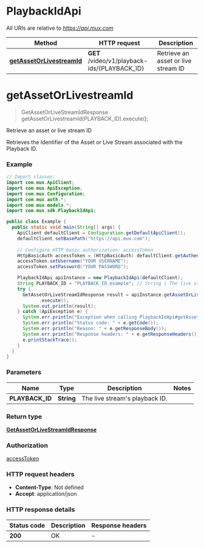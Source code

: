 # PlaybackIdApi

All URIs are relative to *https://api.mux.com*

Method | HTTP request | Description
------------- | ------------- | -------------
[**getAssetOrLivestreamId**](PlaybackIdApi.md#getAssetOrLivestreamId) | **GET** /video/v1/playback-ids/{PLAYBACK_ID} | Retrieve an asset or live stream ID


<a name="getAssetOrLivestreamId"></a>
# **getAssetOrLivestreamId**
> GetAssetOrLiveStreamIdResponse getAssetOrLivestreamId(PLAYBACK_ID).execute();

Retrieve an asset or live stream ID

Retrieves the Identifier of the Asset or Live Stream associated with the Playback ID.

### Example
```java
// Import classes:
import com.mux.ApiClient;
import com.mux.ApiException;
import com.mux.Configuration;
import com.mux.auth.*;
import com.mux.models.*;
import com.mux.sdk.PlaybackIdApi;

public class Example {
  public static void main(String[] args) {
    ApiClient defaultClient = Configuration.getDefaultApiClient();
    defaultClient.setBasePath("https://api.mux.com");
    
    // Configure HTTP basic authorization: accessToken
    HttpBasicAuth accessToken = (HttpBasicAuth) defaultClient.getAuthentication("accessToken");
    accessToken.setUsername("YOUR USERNAME");
    accessToken.setPassword("YOUR PASSWORD");

    PlaybackIdApi apiInstance = new PlaybackIdApi(defaultClient);
    String PLAYBACK_ID = "PLAYBACK_ID_example"; // String | The live stream's playback ID.
    try {
      GetAssetOrLiveStreamIdResponse result = apiInstance.getAssetOrLivestreamId(PLAYBACK_ID)
            .execute();
      System.out.println(result);
    } catch (ApiException e) {
      System.err.println("Exception when calling PlaybackIdApi#getAssetOrLivestreamId");
      System.err.println("Status code: " + e.getCode());
      System.err.println("Reason: " + e.getResponseBody());
      System.err.println("Response headers: " + e.getResponseHeaders());
      e.printStackTrace();
    }
  }
}
```

### Parameters

Name | Type | Description  | Notes
------------- | ------------- | ------------- | -------------
 **PLAYBACK_ID** | **String**| The live stream&#39;s playback ID. |

### Return type

[**GetAssetOrLiveStreamIdResponse**](GetAssetOrLiveStreamIdResponse.md)

### Authorization

[accessToken](../README.md#accessToken)

### HTTP request headers

 - **Content-Type**: Not defined
 - **Accept**: application/json

### HTTP response details
| Status code | Description | Response headers |
|-------------|-------------|------------------|
**200** | OK |  -  |

